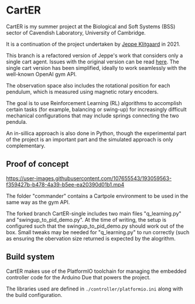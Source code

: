 CartER
==========

CartER is my summer project at the Biological and Soft Systems (BSS) sector of Cavendish Laboratory, University of Cambridge.

It is a continuation of the project undertaken by
[Jeppe Klitgaard](https://github.com/JeppeKlitgaard/CartER/) in 2021.

This branch is a refactored version of Jeppe's work that considers only a single cart agent. Issues with the original version can be read [here](https://jeppeklitgaard.github.io/CartER/articles/handover_v1/#what-does-not-work). The single cart version has been simplified, ideally to work seamlessly with the well-known OpenAI gym API.

The observation space also includes the rotational position for each pendulum, which is measured using magnetic rotary encoders.

The goal is to use Reinforcement Learning (RL) algorithms to accomplish certain tasks (for example, balancing or swing-up) for increasingly difficult mechanical configurations that may include springs connecting the two pendula.

An in-sillica approach is also done in Python, though the experimental part of the project is an important part and the simulated approach is only complementary.

## Proof of concept

https://user-images.githubusercontent.com/107655543/193059563-f359427b-b478-4a39-b5ee-ea20390d01b1.mp4

The folder "commander" contains a Cartpole environment to be used in the same way as the gym API.

The forked branch CartER-single includes two main files "q_learning.py" and "swingup_to_pid_demo.py". At the time of writing, the setup is configured such that the swingup_to_pid_demo.py should work out of the box. Small tweaks may be needed for "q_learning.py" to run correctly (such as ensuring the obervation size returned is expected by the alogrithm.

## Build system

CartER makes use of the PlatformIO toolchain for managing the embedded
controller code for the Arduino Due that powers the project.

The libraries used are defined in `./controller/platformio.ini` along with the
build configuration.
